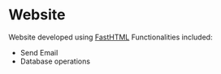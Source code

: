 # Website
Website developed using [FastHTML](https://www.fastht.ml/)
Functionalities included:
- Send Email
- Database operations